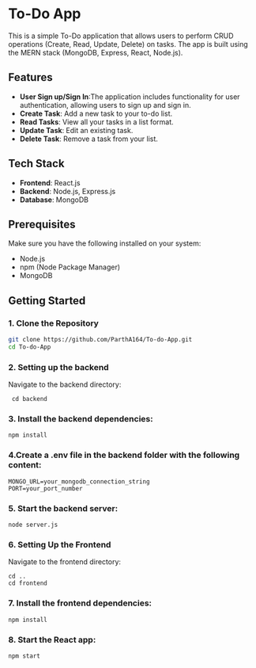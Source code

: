 # To-Do App

This is a simple To-Do application that allows users to perform CRUD operations (Create, Read, Update, Delete) on tasks. The app is built using the MERN stack (MongoDB, Express, React, Node.js).

## Features
- **User Sign up/Sign In**:The application includes functionality for user authentication, allowing users to sign up and sign in.
- **Create Task**: Add a new task to your to-do list.
- **Read Tasks**: View all your tasks in a list format.
- **Update Task**: Edit an existing task.
- **Delete Task**: Remove a task from your list.

## Tech Stack

- **Frontend**: React.js
- **Backend**: Node.js, Express.js
- **Database**: MongoDB

## Prerequisites

Make sure you have the following installed on your system:

- Node.js
- npm (Node Package Manager)
- MongoDB

## Getting Started

### 1. Clone the Repository

```bash
git clone https://github.com/ParthA164/To-do-App.git
cd To-do-App
```

### 2. Setting up the backend
Navigate to the backend directory:

```
 cd backend 
```
### 3. Install the backend dependencies:
```
npm install
```
### 4.Create a .env file in the backend folder with the following content:
```
MONGO_URL=your_mongodb_connection_string
PORT=your_port_number
```

### 5. Start the backend server:
```
node server.js
```
### 6. Setting Up the Frontend
Navigate to the frontend directory:
```
cd ..
cd frontend
```

### 7. Install the frontend dependencies:
```
npm install
```

### 8. Start the React app:
```
npm start
```

